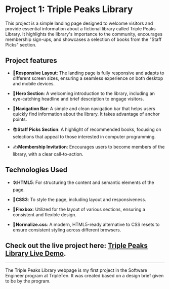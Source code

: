 # Project 1: Triple Peaks Library

This project is a simple landing page designed to welcome visitors and provide essential information about a fictional library called Triple Peaks Library. It highlights the library's importance to the community, encourages membership sign-ups, and showcases a selection of books from the "Staff Picks" section.

## Project features

- 📱**Responsive Layout**: The landing page is fully responsive and adapts to different screen sizes, ensuring a seamless experience on both desktop and mobile devices.

- 🎯**Hero Section**: A welcoming introduction to the library, including an eye-catching headline and brief description to engage visitors.

- 🧭**Navigation Bar**: A simple and clean navigation bar that helps users quickly find information about the library. It takes advantage of anchor points.

- 📚**Staff Picks Section**: A highlight of recommended books, focusing on selections that appeal to those interested in computer programming.

- ✍️**Membership Invitation**: Encourages users to become members of the library, with a clear call-to-action.

## Technologies Used

- 🛠️**HTML5**: For structuring the content and semantic elements of the page.

- 🎨**CSS3**: To style the page, including layout and responsiveness.

- 📏**Flexbox**: Utilized for the layout of various sections, ensuring a consistent and flexible design.

- 📏**Normalize.css**: A modern, HTML5-ready alternative to CSS resets to ensure consistent styling across different browsers.

## Check out the live project here: [Triple Peaks Library Live Demo](https://ajuarezse.github.io/se_project_library/).

---

The Triple Peaks Library webpage is my first project in the Software Engineer program at TripleTen. It was created based on a design brief given to be by the program.
